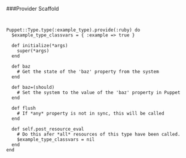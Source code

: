 ###Provider Scaffold

<pre><code data-trim class="ruby">

Puppet::Type.type(:example_type).provide(:ruby) do
  $example_type_classvars = { :example =&gt; true }

  def initialize(*args)
    super(*args)
  end

  def baz
    # Get the state of the 'baz' property from the system
  end

  def baz=(should)
    # Set the system to the value of the 'baz' property in Puppet
  end

  def flush
    # If *any* property is not in sync, this will be called
  end

  def self.post_resource_eval
    # Do this afer *all* resources of this type have been called.
    $example_type_classvars = nil
  end
end

</code></pre>
